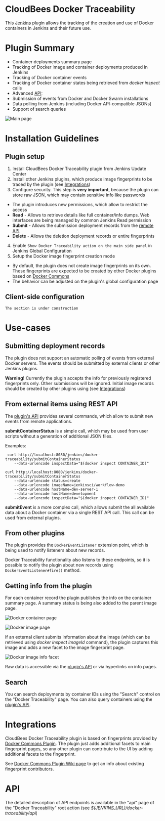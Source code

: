 # CloudBees Docker Traceability

This [Jenkins](http://jenkins-ci.org) plugin allows the tracking of the creation and use of Docker containers in Jenkins and their future use.

# Plugin Summary

* Container deployments summary page
* Tracking of Docker image and container deployments produced in Jenkins
* Tracking of Docker container events
* Tracking of Docker container states being retrieved from *docker inspect* calls
* Advanced [API](#API):
 * Submission of events from Docker and Docker Swarm installations
 * Data polling from Jenkins (including Docker API-compatible JSONs)
 * Support of search queries
 
 ![Main page](/doc/images/root-action.png)

# Installation Guidelines

## Plugin setup

1. Install CloudBees Docker Traceability plugin from Jenkins Update Center
2. Install other Jenkins plugins, which produce image fingerprints to be traced by the plugin (see [Integrations](#Integrations))
3. Configure security. This step is **very important**, because the plugin can store raw JSON, which may contain sensitive info like passwords
 * The plugin introduces new permissions, which allow to restrict the access
 * **Read** - Allows to retrieve details like full container/info dumps. 
      Web interfaces are being managed by common Jenkins Read permission
 * **Submit** - Allows the submission deployment records from the [remote API](#API)
 * **Delete** - Allows the deletion deployment records or entire fingerprints
4. Enable `Show Docker Traceability action on the main side panel` in Jenkins Global Configuration
5. Setup the Docker image fingerprint creation mode
 * By default, the plugin does not create image fingerprints on its own. These fingerprints are expected to be created by other Docker plugins based on [Docker Commons][docker-commons]
  * The behavior can be adjusted on the plugin's global configuration page

## Client-side configuration

```
The section is under construction
```

# Use-cases

## Submitting deployment records

The plugin does not support an automatic polling of events from external Docker servers. The events should be submitted by external clients or other Jenkins plugins.

**Warning!** Currently the plugin accepts the info for previously registered fingerprints only. Other submissions will be ignored. Initial image records should be created by other plugins using (see [Integrations](#Integrations))

From external items using REST API
-----
The [plugin's API](#API) provides several commands, which allow to submit new events from remote applications.

**submitContainerStatus** is a simple call, which may be used from user scripts without a generation of additional JSON files.
 
Examples: 
```
 curl http://localhost:8080/jenkins/docker-traceability/submitContainerStatus 
    --data-urlencode inspectData="$(docker inspect CONTAINER_ID)"
 
curl http://localhost:8080/jenkins/docker-traceability/submitContainerStatus 
    --data-urlencode status=create
    --data-urlencode imageName=jenkinsci/workflow-demo
    --data-urlencode hostName=dev-server-1
    --data-urlencode hostName=development
    --data-urlencode inspectData="$(docker inspect CONTAINER_ID)"
```

**submitEvent** is a more complex call, which allows submit the all available data about a Docker container via a single REST API call. This call can be used from external plugins.

From other plugins
-----
The plugin provides the <code>DockerEventListener</code> extension point, which is being used to notify listeners about new records. 

Docker Traceability functionality also listens to these endpoints, so it is possible to notify the plugin about new records using <code>DockerEventListener#fire()</code> method.

## Getting info from the plugin

For each container record the plugin publishes the info on the container summary page. A summary status is being also added to the parent image page.

![Docker container page](/doc/images/container-page.png)

![Docker image page](/doc/images/image-page.png)


If an external client submits information about the image (which can be retrieved using *docker inspect imageId* command), the plugin captures this image and adds a new facet to the image fingerprint page.

![Docker image info facet](/doc/images/docker-image-facet.png)

Raw data is accessible via the [plugin's API](#API) or via hyperlinks on info pages.

## Search

You can search deployments by container IDs using the "Search" control on the "Docker Traceability" page. You can also query containers using the [plugin's API](#API).

# Integrations

CloudBees Docker Traceability plugin is based on fingerprints provided by [Docker Commons Plugin][docker-commons]. The plugin just adds additional  facets to main fingerprint pages, so any other plugin can contribute to the UI by adding additional facets to the fingerprint. 

See [Docker Commons Plugin Wiki page][docker-commons] to get an info about existing fingerprint contributors.

# API

The detailed description of API endpoints is available in the "api" page of the "Docker Traceability" root action (see *$(JENKINS_URL)/docker-traceability/api*)

[docker-commons]: https://wiki.jenkins-ci.org/display/JENKINS/Docker+Commons+Plugin
